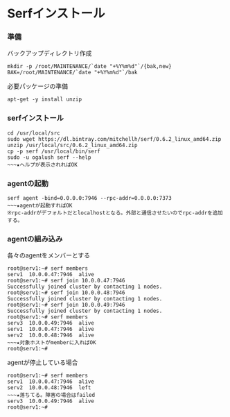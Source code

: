<!--
************************************************************
Serfインストール
参照元: http://www.serfdom.io/intro/getting-started/install.html
        http://blog.livedoor.jp/sonots/archives/35397486.html
        http://blog.glidenote.com/blog/2013/10/30/serf-haproxy/
Copyright (c) Takehiko OGASAWARA 2014 All Rights Reserved.
************************************************************
-->

# Serfインストール

### 準備
バックアップディレクトリ作成
```
mkdir -p /root/MAINTENANCE/`date "+%Y%m%d"`/{bak,new}
BAK=/root/MAINTENANCE/`date "+%Y%m%d"`/bak
```

必要パッケージの準備
```
apt-get -y install unzip
```

### serfインストール
```
cd /usr/local/src
sudo wget https://dl.bintray.com/mitchellh/serf/0.6.2_linux_amd64.zip
unzip /usr/local/src/0.6.2_linux_amd64.zip
cp -p serf /usr/local/bin/serf
sudo -u ogalush serf --help
~~~★ヘルプが表示されればOK
```

### agentの起動
```
serf agent -bind=0.0.0.0:7946 --rpc-addr=0.0.0.0:7373
~~~★agentが起動すればOK
※rpc-addrがデフォルトだとlocalhostとなる。外部と通信させたいのでrpc-addrを追加する。
```

### agentの組み込み
各々のagentをメンバーとする
```
root@serv1:~# serf members
serv1  10.0.0.47:7946  alive
root@serv1:~# serf join 10.0.0.47:7946
Successfully joined cluster by contacting 1 nodes.
root@serv1:~# serf join 10.0.0.48:7946
Successfully joined cluster by contacting 1 nodes.
root@serv1:~# serf join 10.0.0.49:7946
Successfully joined cluster by contacting 1 nodes.
root@serv1:~# serf members
serv3  10.0.0.49:7946  alive  
serv1  10.0.0.47:7946  alive  
serv2  10.0.0.48:7946  alive
~~~★対象ホストがmemberに入ればOK
root@serv1:~# 
```

agentが停止している場合
```
root@serv1:~# serf members
serv1  10.0.0.47:7946  alive  
serv2  10.0.0.48:7946  left   
~~~★落ちてる。障害の場合はfailed
serv3  10.0.0.49:7946  alive
root@serv1:~# 
```
